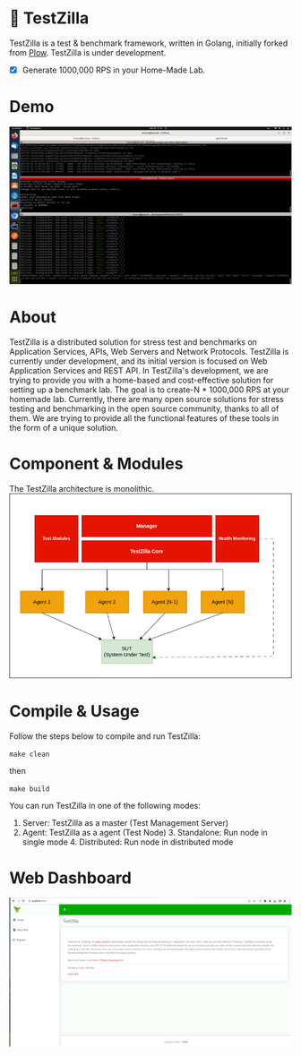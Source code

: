# 🦖 TestZilla 

TestZilla is a test  & benchmark framework, written in Golang, initially forked from [Plow](https://github.com/six-ddc/plow). TestZilla is under development.

 - [x] Generate 1000,000 RPS in your Home-Made Lab.

# Demo
![TestZilla Demo](demo.gif)

# About 

TestZilla is a distributed solution for stress test and benchmarks on Application Services, APIs, Web Servers and Network Protocols. TestZilla is currently under development, and its initial version is focused on Web Application Services and REST API. In TestZilla's development, we are trying to provide you with a home-based and cost-effective solution for setting up a benchmark lab. The goal is to create-N * 1000,000 RPS at your homemade lab. Currently, there are many open source solutions for stress testing and benchmarking in the open source community, thanks to all of them. We are trying to provide all the functional features of these tools in the form of a unique solution.

# Component & Modules
The TestZilla architecture is monolithic.
![TestZilla Internal](TestZilla.png)


# Compile & Usage
Follow the steps below to compile and run TestZilla:

``
make clean
``

then

``
make build
``

You can run TestZilla in one of the following modes:

1. Server: TestZilla as a master (Test Management Server)
2. Agent:  TestZilla as a agent (Test Node)
   3. Standalone: Run node in single mode
   4. Distributed: Run node in distributed mode 
 # Web Dashboard

![web dashboard](screen.png)



